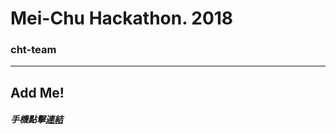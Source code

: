 # Mei-Chu Hackathon. 2018
### cht-team

---
## Add Me!
##### 手機點擊[連結](https://line.me/R/ti/p/%40dih9899p)
